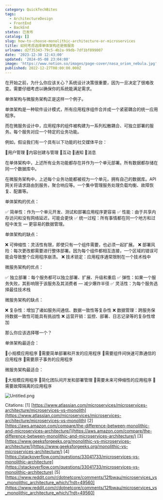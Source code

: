 ```yaml
---
category: QuickTechBites
tags:
  - ArchitectureDesign
  - FrontEnd
  - BackEnd
status: 已发布
catalog: []
slug: how-to-choose-monolithic-architecture-or-microservices
title: 如何考虑选择单体架构还是微服务
urlname: d2f35343-79c5-4b2a-99db-7df1bf099007
date: '2023-12-30 12:43:00'
updated: '2024-05-08 23:04:00'
image: 'https://www.notion.so/images/page-cover/nasa_orion_nebula.jpg'
published: 2022-12-27T08:00:00.000Z
---
```


在开始之前，为什么你应该关心？系统设计决策很重要，因为一旦决定了很难改变。需要仔细考虑以确保你的系统能满足需求。


单体架构与微服务架构正是这样一个例子。


单体架构是一种软件设计模式，所有应用程序组件合并成一个紧密耦合的统一应用程序。


而在微服务设计中，应用程序的组件被构建为一系列松散耦合、可独立部署的服务。每个服务对应一个特定的业务功能。


例如，假设我们有一个具有以下功能的社交媒体平台：


🔸用户管理
🔸内容创建与管理
🔸互动
🔸通知
🔸消息


在单体架构中，上述所有业务功能都存在并作为一个单元部署。所有数据都存储在同一个数据库中。


在微服务架构中，上述每个业务功能都被视为一个单元，拥有自己的数据库。API 网关将请求路由到服务，聚合响应等。一个集中管理服务处理负载均衡、故障恢复、配置等。


单体架构的优点：


✅ 简单性：作为一个单元开发、测试和部署应用程序更容易
✅ 性能：由于共享内存访问和没有网络延迟，可能会更快
✅ 统一过程：所有事情都在同一个地方和过程中发生 — 更容易的数据管理。


单体架构的缺点：


❌ 可伸缩性：灵活性有限，即使只有一个组件需要，也必须一起扩展。
❌ 部署风险：每次更改都需要进行整体部署。因为每个组件都相互连接，一个区域的错误可能会导致整个应用程序崩溃。
❌ 技术锁定：应用程序通常限制在一个技术栈中


微服务架构的优点：


✅ 独立部署：每个服务都可以独立部署、扩展、升级和重启
✅ 弹性：如果一个服务失败，其影响限于该服务及其消费者 — 减少爆炸半径
✅ 灵活性：为每个服务选择最佳技术栈


微服务架构的缺点：


❌ 复杂性：增加了诸如服务间通信、数据一致性等复杂性
❌ 数据管理：跨服务保持数据一致性可能具有挑战性
❌ 运营开销：监控、部署、日志记录等的复杂性增加


那么你应该选择哪一个？


单体架构最适合：


🔹小规模应用程序
🔹需要简单部署和开发的应用程序
🔹需要组件间快速可靠通信的应用程序
🔹需要原子事务的应用程序


微服务架构最适合：


🔸大规模应用程序
🔸简化团队间开发和部署管理
🔸需要未来可伸缩性的应用程序
🔸需要故障隔离的应用程序


![Untitled.png](https://prod-files-secure.s3.us-west-2.amazonaws.com/5d24fe63-e567-4804-86f9-9fdc62e13082/8d149051-cc00-4198-a3d7-e00805eb8f9e/Untitled.png?X-Amz-Algorithm=AWS4-HMAC-SHA256&X-Amz-Content-Sha256=UNSIGNED-PAYLOAD&X-Amz-Credential=ASIAZI2LB4666ODL4VK5%2F20250326%2Fus-west-2%2Fs3%2Faws4_request&X-Amz-Date=20250326T213445Z&X-Amz-Expires=3600&X-Amz-Security-Token=IQoJb3JpZ2luX2VjEM3%2F%2F%2F%2F%2F%2F%2F%2F%2F%2FwEaCXVzLXdlc3QtMiJHMEUCIQDsEScQ1DImM%2BtVttz8mHMnAdnSdtsA8zwuZhwtnamILwIgdkjvxZLTRVI85aAduMk7DbWlYwOgxiYIDfmz3JIZ66Iq%2FwMINhAAGgw2Mzc0MjMxODM4MDUiDDZoil8P3b4zP7Oa%2FircA%2FEfK84DJZgK4mizPx%2BwdZAt5gG%2BnYGCW4dDmhG%2FPTPLTen5vT3s0cpKbmBIoOpqTYgUy6eyKAWT2EKnYLInPlTwNDv%2BJeuBEMmyFCQ0EIVrrTDVecm3x%2FuMocFtQA04kv%2BUB2%2FyCI6smffrMkACoUnSUl%2BPVRiokwWUZiJH8Vk9T9%2FSSmEUXv6OCU6AgWliZF6yv5dzgX%2Bsf4%2FAJdR5BXjeJOe6XyTyJkSlqCm5ul54hJ129rDOPNns9qJZwDmRPqoG%2Ft8kRXVldqJYDRHub1Pjcc8OPi6YXb%2F579uYLf6hLvKJQTz1%2BzkzqQcAh%2FftAMpdP6aHl3AR33dHTEKdPX7QSZ1vOSByG0KoU1lU5%2F6u249CJMzxI5vmfmkK35lZMqSCUGHqu7O4eMMva%2FNT5yjMnRIF6MqIRxBWxXY%2Blwbd7AsE4qa65nsYmnAqSGboRZjsbe6%2FCqGBWIZWe%2B44jyzR6TGQ0TSZD2EDirulg7gEEtw3SvzjtWU9HwOHLQbICUtzobbGDk4HpcEnpgYeXMfSYK1MjN4jLApBeLertDS9H35MXglRvqOwR2jb75klh9Gt8rZ2fs7XdBobE3%2BsXuEKJzEi0FytYg4m37hLb9MT4546MG6X6H1Tpo8aMNTRkb8GOqUBr%2FDi7eQQnwcLiUmP%2FYHjiVjP2pWk%2FE%2B8NZVFol4JZDVyoXV0rSjsjlwGZ8%2BWQLoj9J6Q9JarvMg75AplTm%2BXdnRz7G78xPOfyV8wC0yqxI0nNUkamUBJM%2B5Ro8KdMO9T6YfxcqXkWcnZ9lDpWnHS0gn5kvJbQcnoPFmtx1p238qVEKHjCeUHo6pKPbjn6wx3njoxAeGONnkFDQelKMdJtrZ7R2pG&X-Amz-Signature=6e316559875a6a6975977a36e1c0a3eb7154257b07c74f242689e10472e6d49b&X-Amz-SignedHeaders=host&x-id=GetObject)


Citations:
[1] [https://www.atlassian.com/microservices/microservices-architecture/microservices-vs-monolith](https://www.atlassian.com/microservices/microservices-architecture/microservices-vs-monolith)
[2] [https://aws.amazon.com/compare/the-difference-between-monolithic-and-microservices-architecture/](https://aws.amazon.com/compare/the-difference-between-monolithic-and-microservices-architecture/)
[3] [https://www.geeksforgeeks.org/monolithic-vs-microservices-architecture/](https://www.geeksforgeeks.org/monolithic-vs-microservices-architecture/)
[4] [https://stackoverflow.com/questions/33041733/microservices-vs-monolithic-architecture](https://stackoverflow.com/questions/33041733/microservices-vs-monolithic-architecture)
[5] [https://www.reddit.com/r/dotnetcore/comments/12fbwau/microservices_vs_monolithic_architecture_which/?rdt=49560](https://www.reddit.com/r/dotnetcore/comments/12fbwau/microservices_vs_monolithic_architecture_which/?rdt=49560)

